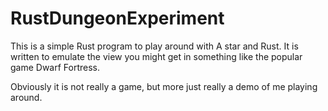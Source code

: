 # RustDungeonExperiment

This is a simple Rust program to play around with A star and Rust. It is written to emulate the view you might get in something like the popular game Dwarf Fortress. 


Obviously it is not really a game, but more just really a demo of me playing around. 
